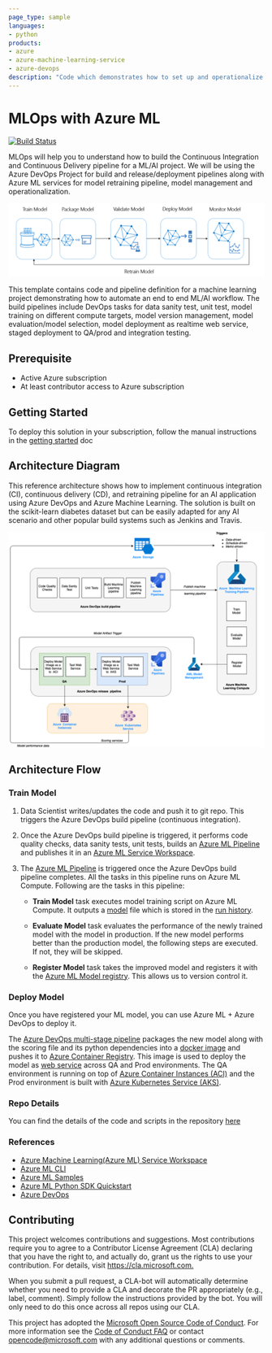 ```yaml
---
page_type: sample
languages:
- python
products:
- azure
- azure-machine-learning-service
- azure-devops
description: "Code which demonstrates how to set up and operationalize an MLOps flow leveraging Azure Machine Learning and Azure DevOps."
---
```


# MLOps with Azure ML

[![Build Status](https://aidemos.visualstudio.com/MLOps/_apis/build/status/microsoft.MLOpsPython?branchName=master)](https://aidemos.visualstudio.com/MLOps/_build/latest?definitionId=151&branchName=master)

MLOps will help you to understand how to build the Continuous Integration and Continuous Delivery pipeline for a ML/AI project. We will be using the Azure DevOps Project for build and release/deployment pipelines along with Azure ML services for model retraining pipeline, model management and operationalization.

![ML lifecycle](/docs/images/ml-lifecycle.png)

This template contains code and pipeline definition for a machine learning project demonstrating how to automate an end to end ML/AI workflow. The build pipelines include DevOps tasks for data sanity test, unit test, model training on different compute targets, model version management, model evaluation/model selection, model deployment as realtime web service, staged deployment to QA/prod and integration testing.

## Prerequisite

- Active Azure subscription
- At least contributor access to Azure subscription

## Getting Started

To deploy this solution in your subscription, follow the manual instructions in the [getting started](docs/getting_started.md) doc

## Architecture Diagram

This reference architecture shows how to implement continuous integration (CI), continuous delivery (CD), and retraining pipeline for an AI application using Azure DevOps and Azure Machine Learning. The solution is built on the scikit-learn diabetes dataset but can be easily adapted for any AI scenario and other popular build systems such as Jenkins and Travis.

![Architecture](/docs/images/main-flow.png)

## Architecture Flow

### Train Model

1. Data Scientist writes/updates the code and push it to git repo. This triggers the Azure DevOps build pipeline (continuous integration).
2. Once the Azure DevOps build pipeline is triggered, it performs code quality checks, data sanity tests, unit tests, builds an [Azure ML Pipeline](https://docs.microsoft.com/en-us/azure/machine-learning/service/concept-ml-pipelines) and publishes it in an [Azure ML Service Workspace](https://docs.microsoft.com/en-us/azure/machine-learning/service/concept-azure-machine-learning-architecture#workspace).
3. The [Azure ML Pipeline](https://docs.microsoft.com/en-us/azure/machine-learning/service/concept-ml-pipelines) is triggered once the Azure DevOps build pipeline completes. All the tasks in this pipeline runs on Azure ML Compute. Following are the tasks in this pipeline:

    - **Train Model** task executes model training script on Azure ML Compute. It outputs a [model](https://docs.microsoft.com/en-us/azure/machine-learning/service/concept-azure-machine-learning-architecture#models) file which is stored in the [run history](https://docs.microsoft.com/en-us/azure/machine-learning/service/concept-azure-machine-learning-architecture#runs).

    - **Evaluate Model** task evaluates the performance of the newly trained model with the model in production. If the new model performs better than the production model, the following steps are executed. If not, they will be skipped.

    - **Register Model** task takes the improved model and registers it with the [Azure ML Model registry](https://docs.microsoft.com/en-us/azure/machine-learning/service/concept-azure-machine-learning-architecture#model-registry). This allows us to version control it.

### Deploy Model

Once you have registered your ML model, you can use Azure ML + Azure DevOps to deploy it.

The [Azure DevOps multi-stage pipeline](https://docs.microsoft.com/en-us/azure/devops/pipelines/process/stages?view=azure-devops&tabs=yaml) packages the new model along with the scoring file and its python dependencies into a [docker image](https://docs.microsoft.com/en-us/azure/machine-learning/service/concept-azure-machine-learning-architecture#image) and pushes it to [Azure Container Registry](https://docs.microsoft.com/en-us/azure/container-registry/container-registry-intro). This image is used to deploy the model as [web service](https://docs.microsoft.com/en-us/azure/machine-learning/service/concept-azure-machine-learning-architecture#web-service) across QA and Prod environments. The QA environment is running on top of [Azure Container Instances (ACI)](https://azure.microsoft.com/en-us/services/container-instances/) and the Prod environment is built with [Azure Kubernetes Service (AKS)](https://docs.microsoft.com/en-us/azure/aks/intro-kubernetes).

### Repo Details

You can find the details of the code and scripts in the repository [here](/docs/code_description.md)

### References

- [Azure Machine Learning(Azure ML) Service Workspace](https://docs.microsoft.com/en-us/azure/machine-learning/service/overview-what-is-azure-ml)
- [Azure ML CLI](https://docs.microsoft.com/en-us/azure/machine-learning/service/reference-azure-machine-learning-cli)
- [Azure ML Samples](https://docs.microsoft.com/en-us/azure/machine-learning/service/samples-notebooks)
- [Azure ML Python SDK Quickstart](https://docs.microsoft.com/en-us/azure/machine-learning/service/quickstart-create-workspace-with-python)
- [Azure DevOps](https://docs.microsoft.com/en-us/azure/devops/?view=vsts)

## Contributing

This project welcomes contributions and suggestions.  Most contributions require you to agree to a
Contributor License Agreement (CLA) declaring that you have the right to, and actually do, grant us
the rights to use your contribution. For details, visit <https://cla.microsoft.com.>

When you submit a pull request, a CLA-bot will automatically determine whether you need to provide
a CLA and decorate the PR appropriately (e.g., label, comment). Simply follow the instructions
provided by the bot. You will only need to do this once across all repos using our CLA.

This project has adopted the [Microsoft Open Source Code of Conduct](https://opensource.microsoft.com/codeofconduct/).
For more information see the [Code of Conduct FAQ](https://opensource.microsoft.com/codeofconduct/faq/) or
contact [opencode@microsoft.com](mailto:opencode@microsoft.com) with any additional questions or comments.
